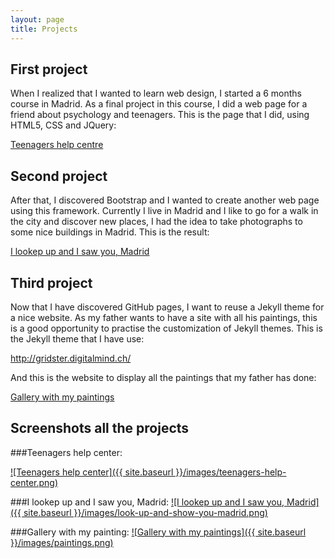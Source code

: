 ```yaml
---
layout: page
title: Projects
---
```


First project
-------------

When I realized that I wanted to learn web design, I started a 6 months course in Madrid. As a final project in this course, I did a web page for a friend about psychology and teenagers. This is the page that I did, using HTML5, CSS and JQuery:

<a href="http://www.centro-ayuda-adolescentes.es" target="_blank">Teenagers help centre</a>

Second project
-------------

After that, I discovered Bootstrap and I wanted to create another web page using this framework. Currently I live in Madrid and I like to go for a walk in the city and discover new places, I had the idea to take photographs to some nice buildings in Madrid. This is the result:

<a href="http://cristinafsanz.github.io/alcelavistaytevimadrid" target="_blank">I lookep up and I saw you, Madrid</a>

Third project
-------------

Now that I have discovered GitHub pages, I want to reuse a Jekyll theme for a nice website. As my father wants to have a site with all his paintings, this is a good opportunity to practise the customization of Jekyll themes. This is the Jekyll theme that I have use:

<a href="http://gridster.digitalmind.ch/" target="_blank">http://gridster.digitalmind.ch/</a>

And this is the website to display all the paintings that my father has done:

<a href="http://cristinafsanz.github.io/paintings" target="_blank">Gallery with my paintings</a> 

Screenshots all the projects
-------------

###Teenagers help center:

[![Teenagers help center]({{ site.baseurl }}/images/teenagers-help-center.png)](http://www.centro-ayuda-adolescentes.es)


###I lookep up and I saw you, Madrid:
[![I lookep up and I saw you, Madrid]({{ site.baseurl }}/images/look-up-and-show-you-madrid.png)](http://cristinafsanz.github.io/alcelavistaytevimadrid)


###Gallery with my painting:
[![Gallery with my paintings]({{ site.baseurl }}/images/paintings.png)](http://cristinafsanz.github.io/paintings)
